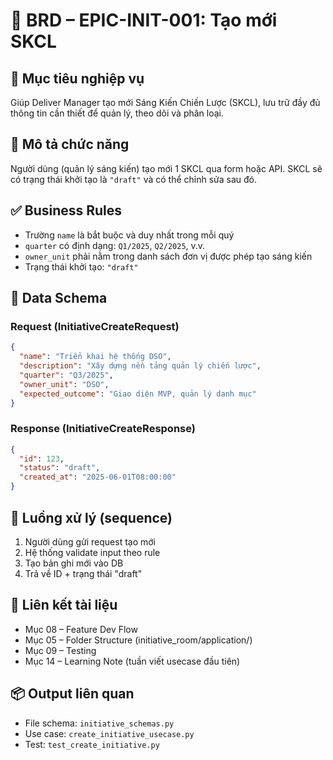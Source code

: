# 📄 BRD – EPIC-INIT-001: Tạo mới SKCL

## 🎯 Mục tiêu nghiệp vụ
Giúp Deliver Manager tạo mới Sáng Kiến Chiến Lược (SKCL), lưu trữ đầy đủ thông tin cần thiết để quản lý, theo dõi và phân loại.

## 🧩 Mô tả chức năng
Người dùng (quản lý sáng kiến) tạo mới 1 SKCL qua form hoặc API. SKCL sẽ có trạng thái khởi tạo là `"draft"` và có thể chỉnh sửa sau đó.

## ✅ Business Rules
- Trường `name` là bắt buộc và duy nhất trong mỗi quý
- `quarter` có định dạng: `Q1/2025`, `Q2/2025`, v.v.
- `owner_unit` phải nằm trong danh sách đơn vị được phép tạo sáng kiến
- Trạng thái khởi tạo: `"draft"`

## 🧱 Data Schema

### Request (InitiativeCreateRequest)
```json
{
  "name": "Triển khai hệ thống DSO",
  "description": "Xây dựng nền tảng quản lý chiến lược",
  "quarter": "Q3/2025",
  "owner_unit": "DSO",
  "expected_outcome": "Giao diện MVP, quản lý danh mục"
}
```

### Response (InitiativeCreateResponse)
```json
{
  "id": 123,
  "status": "draft",
  "created_at": "2025-06-01T08:00:00"
}
```

## 🔁 Luồng xử lý (sequence)
1. Người dùng gửi request tạo mới
2. Hệ thống validate input theo rule
3. Tạo bản ghi mới vào DB
4. Trả về ID + trạng thái "draft"

## 🔗 Liên kết tài liệu
- Mục 08 – Feature Dev Flow
- Mục 05 – Folder Structure (initiative_room/application/)
- Mục 09 – Testing
- Mục 14 – Learning Note (tuần viết usecase đầu tiên)

## 📦 Output liên quan
- File schema: `initiative_schemas.py`
- Use case: `create_initiative_usecase.py`
- Test: `test_create_initiative.py`